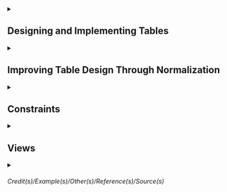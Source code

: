 
<details><summary>

## Designing and Implementing Tables</summary>

Schema is similar a namespace. `dbo` is the default schema. If the schema it's not especified, the `dbo` will be the schema.  

Table requires a name. There is no table without column. Column requires names and data types. There are constraints.  
- Primary Key - Used to define the primary key which must be unique over all the rows the table will hold.  
- Nullability - The nullability constraint indicates whether it is acceptable for a column to ever have null value for some row. Since there are at least four names required, let's see what SQL Server names can be.  


Names in Sql Server should follow 4 rules for regular identifiers  
- Must begin with a *Letter*, *Underscore (_)*, *At sign (@) has special meaning* or *Number sign (#) has special meaning*.  
- After the first letter, it could contain *Letter*, *Decimal numbers* or *@,$,# or _*.   
- Regular identifiers must not be a T-SQL reserved word.  
- May not contain embedded spaces or special characters.  

Exception rules  
- Rule breakers enclosed in brackets *[]*.  
- An identifier cannot be longer than 128 characters.  


<details><summary> 

### Data Types
</summary>

### Textual Data  

|Type|Length|Data|Uses|  
|-|-|-|-|  
|char(n)|n = 1...8000 - Fixed Length|Non-unicode|This data type always takes n bytes per row. Use it if most of your columns will have the same or mostly the same length or if the length is less than 3. Doing so will ensure less wasted space when compared to the next type.|  
|varchar(n)|n = 1...8000 - Variable Length varchar(max)|Non-Unicode|This is an efficient data type for highly variable data only using the actual data length per row. Names and addresses usually fall into this category. varchar(max) can hold up to 2 GB per column. However, this data type can use more disk space leading to extra I/O. Use it sparingly|  
|nchar(n)| n = 1...4000 - Fixed Length| Unicode|The storage size used is two times n bytes. Use for uniform length or short length character data that requires Unicode. Most systems that store text in multiple languages need Unicode for example.|  
|nvarchar(n)| n = 1...4000 - Variable Length| Unicode|Use it as you would varchar(n) but for circumstances that require Unicode. Nvarchar(max) is similar to varchar(max) and can hold up to 1 GB of characters, since with Unicode data, 2 bytes are used for each character.|  
|text| | | |
|ntext| | | |

### Integer Data

|Type|Length|Usage|
|-|-|-|
|tinyint|0 to 255 1byte| They are handy when you know you have a small set of integer values to store.|
|smallint|-2^15 to 2^15 - 1 2bytes|A value of about -32k to +32k|
|int| -2^31 to 2^31 - 1 4bytes|A value of approximately plus or minus 2.1billion in English System.|
|bigint| -2^63 to 2^63 -1 8bytes|A value approximately of 9.2 sextillion in the English system.|


### Decimal Data

|Type|Length|Comment|
|-|-|-|
|decimal[(p,s)] and numeric[(p,s)]| -10^38 + 1 to 10^38 -1 5 to 17bytes| p = precision is the total number of digits that will be stored ignoring the decimal point s = scale is the number of digits that will be stored to the right of the decimal point. They are optional. The default is p = 18 and s = 0. Decimal and Numeric are synonyms|
|money| 4 decimal places -922337203685477,5808 to 922337203685477,5807 8bytes|SQL Server stores the numeric value only, not the currency symbol|
|smallmoney| 4 decimal places -214748,3648 to 214748,3647 4bytes|Same as money but with a precision of 10. Money types are unique to SQL Server|


### Date Data

|Type|Length|Comments|
|-|-|-|
|date|0001-01-01 to 9999-12-31 3bytes||
|time[(n)]|n = 0 to 7 5bytes|Store times of the day. n = number of fractional seconds to be stored. The default is 7, which stores times as precise as 100 nano seconds. Regardless of the fractional seconds, this type takes 5 bytes to store.|
|datetime|Jan 1, 1753 to Dec 31, 9999 8bytes|is an older data type in SQL Server with definite limits. The date part cannot hold any date before January 1, 1753, and the time part is in 1/1000 of a second, but due to rounding is not stored exactly at that precision. The system stored values are always rounded to increments of .0, .003, or .007 seconds.|
|smalldatetime|Jan 1, 1900 to Jun 6, 2079 4bytes|Does not store fractional seconds|
|datetime2(n)|0001-01-01 to 9999-12-31 6 to 8bytes|Is like the date type combined with the time type. And as with the time type, you can specify the precision of fractional seconds with a default of 7 digits or 100 nanoseconds. And depending on the precision, 6, 7, or 8 bytes are required to store this type.|
|datetimeoffset(n)|0001-01-01 to 9999-12-31 10bytes|Combines datetime2 with a time zone. The ranges of dates and times are the same as for the datetime2 type, and this type always takes 10 bytes to store.|



### Binary strings Types
- binary  
- varbinary  
- image  

### Other data types
- cursor  
- geography (spatial type)   
- geometry (spatial type)  
- hierarchyid  
- json  
- rowversion  
- sql_variant  
- table  
- uniqueidentifier  
- xml  

</details>

### Creating Table

Script to create the database
```sql
CREATE DATABASE <Database name>
GO
```

Show the entry for BobsShoes in the system tables
```sql
SELECT * FROM sys.databases WHERE name = 'BobsShoes';
```


Another thing creating a database does is put files in the file system. The system stored procedure sp_helpfile will display them. This script below will show the filegroup. 
```sql
-- Show the layout of the files for the database
EXEC sp_helpfile;
GO
```
You can see that two files were created, one for data and one for the log. Also note the filegroup names. `PRIMARY` is the default filegroup created If you don't specify one explicitly. 
 
 
Using schemas for user tables is a good practice. Apart from the convenience of having the extra namespaces schemas provide, they're also great for managing security and granting and restricting access. 
```sql
-- Create schema for Bobs Orders
CREATE SCHEMA Orders 
    AUTHORIZATION dbo;
GO
```
 

Now you can create multiple filegroups and put multiple files in each one. The best practice is to put the data in log files on separate drives. The reason is simple. Separating them reduces contention on any one drive and spreads the load around. These commands will do that and set up separate files for data and logs. 
Note that there are actually three names at play here. The first is the name of the filegroup. The second is the logical name of the file as SQL Server refers to it. Think of it as a nickname for the file. And, lastly, the physical name of the file as it exists on the file system. Note the difference between the file types; `.mdf` is used for data files, and `.ldf` is used for log files. And if you have multiple data files, then they would take the file type `.ndf`. Keeping the names in sync is not required.  
```sql
-- Create new filegroups for data and logs

ALTER DATABASE BobsShoes
    ADD FILEGROUP BobsData;
ALTER DATABASE BobsShoes
    ADD FILE (
       NAME = BobsData,
       FILENAME = 'C:\SQLFiles\BobsShoes\BobsData.mdf'
    )
    TO FILEGROUP BobsData;
 
ALTER DATABASE BobsShoes
    ADD LOG FILE ( 
        NAME = BobsLogs,
        FILENAME = 'D:\SQLFiles\BobsShoes\BobsLog.ldf'
    );

GO 
```
Still for standard environments, keeping names in correspondence is a good practice. A filegroup can also have more than one file in it, which can also be helpful for performance tuning in some environments. As well, I could create a separate filegroup for any indexes using similar commands. 
 
 
The next thing to do is create the order tracking table itself. Putting together the needed columns with the data types we want, I can construct a CREATE TABLE statement. From the top, the `USE` command enters the context of the database we just created, BobsShoes. The `GO` command is called a batch separator. Basically commands you write are not sent to the server until a GO command is reached or the end of the input, whichever comes first. 
This begins with the command `CREATE TABLE`, followed by the new table name. Then in parenthesis the list of columns to be created is written. Most of these are the result of the data requirements and types I just reviewed, although there are a couple of new things.  
`IDENTITY`, This property means that whenever a new row is inserted into this table, a new order ID is created. SQL Server tracks the current value of an IDENTITY column in its metadata for the table, and there can be only one such column per table. The values in parentheses are the seed or start value and an increment value. In this case, the start value is set to 1 as is the increment. Because these are the defaults, I can actually leave them out. However, I believe that explicit is better than implicit, so I've included them here.   
`NOT NULL` on most of the columns and NULL on a few of them. This is actually a constraint. Columns marked as NOT NULL must always hold a value. An attempt to insert or update rows with NULL values for these columns will cause an error. And `NULL`, on the other hand, means that NULL values are okay. The delivery date is not known until delivery, so a NULL is permitted. The TotalPrice column is defined using an expression. This is called a `computed column`. Also, this column as defined here is not stored in the database. It is computed every time it is selected. You can force the expression result to be stored by adding a keyword `PERSISTED`, which I've commented out for this example. And the data type for a completed column is inferred from the expression.     
I mentioned that I wanted to use BobsData as the filegroup to hold the data for the order tracking table. Also, I've added a table option for `DATA_COMPRESSION` I recommend you compress most tables and have a good reason if you choose not to. While it does cost CPU cycles to compress and decompress the data, it saves on I/O and the CPU cycles needed to handle that extra I/O. The trade-off is almost always worth it. Here I've specified PAGE level compression. ROW level compression is also available. And note that before SQL Server 2016, data compression was only available in the enterprise edition.
```sql
USE BobsShoes;
GO

CREATE TABLE Orders.OrderTracking (
    OrderId int IDENTITY (1,1) NOT NULL,
    OrderDate datetime2(0) NOT NULL,
    RequestedDate datetime2(0) NOT NULL,
    DeliveryDate datetime2(0) NULL,
    CustName nvarchar(200) NOT NULL,
    CustAddress nvarchar(200) NOT NULL,
    ShoeStyle varchar(200) NOT NULL,
    ShoeSize varchar(10) NOT NULL,
    SKU char(8) NOT NULL,
    UnitPrice numeric(7, 2) NOT NULL,
    Quantity smallint NOT NULL,
    Discount numeric(4, 2) NOT NULL,
    IsExpedited bit NOT NULL,
    TotalPrice AS (Quantity * UnitPrice * (1.0 - Discount)), -- PERSISTED
) 
ON BobsData 
WITH (DATA_COMPRESSION = PAGE);
GO
```

First, it enters the context of the target database, BobsShoes. Then using the ALTER TABLE command, a constraint is added. PK_OrderTracking_OrderId is the name of the constraint. It is defined as a PRIMARY KEY constraint on the OrderId column. I like to use a convention for constraint names where the first two characters are the type of the constraint, so PK for PRIMARY KEY, followed by the name of the table, followed by the columns in the constraint. Note that like table names, constraint and index names must be unique in the database schema. With this constraint in place, SQL Server will stop any attempt to overwrite the OrderId column with a duplicate value. 
This also ensures that the table is a proper relation since at least one column is unique for every row in the table. **Sometimes there's a little confusion around key constraints and indexes**. A key constraint is implemented by SQL Server by creating a matching or backing index. This makes checking the constraint efficient. Also, I could've put an ordinary index on the same column in this table, but it would not have been a constraint. **Constraints and indexes are not the same thing**, but they can support each other. A backing index is always built to support a key constraint. There are more options that can be specified for columns than I've shown here. Some I'll cover later in the modules on normalization and constraints. One, I think worth covering at this point, is collation. Let's look at that.
```sql
USE BobsShoes;
GO

ALTER TABLE Orders.OrderTracking 
ADD CONSTRAINT PK_OrderTracking_OrderId
    PRIMARY KEY (OrderId)
        ON [BobsData];
GO
```

`Collations` Specifies the bit patterns that represent each character in the data set. Collations also determine the rules that sort and compare data. You can specify collations at the instance, database, column, and expression level. SQL Server stores character data as either Unicode or non-Unicode. These map to the data types nchar and varchar and char/varchar respectively. If not specified at the column level, it uses the database collation. If not specified at the database level, it is inherited from the instance, and the instance collation is defined during setup. You can also specify collation on an expression, for example, when doing a comparison. Collations provide sorting rules, case sensitivity, and accent sensitivity properties. For non-Unicode types like char and varchar, collation also dictates the code page to be used and the set of characters available. Now let's go back to Data Studio and explore the collations in the BobsShoes database.

```sql
-- Show the collation configured on the instance
SELECT SERVERPROPERTY('collation') AS DefaultInstanceCollationName;

--SQL_Latin1_General_CP1_CI_AS -> CI_AS = Case Insensitive and Ascent Sensitive

-- Show the collation configured on the database
SELECT DATABASEPROPERTYEX(DB_NAME(), 'collation') AS DatabaseCollationName;

-- Show the collation for all the columns in the OrderTracking table
SELECT name AS ColumnName, collation_name AS ColumnCollation
    FROM sys.columns 
    WHERE object_id = OBJECT_ID(N'Orders.OrderTracking'); 

-- Show the description for the collation
SELECT name, description 
    FROM sys.fn_helpcollations()
    WHERE name = N'SQL_Latin1_General_CP1_CI_AS'; 

-- Show SQL collations not containing 'LATIN'
SELECT name, description 
    FROM sys.fn_helpcollations()
    WHERE name LIKE N'SQL_%' AND name not like N'SQL_Latin%';     

-- Change the customer column to a Scandinavian collation.
ALTER TABLE Orders.OrderTracking
    ALTER COLUMN CustName nvarchar(200) 
        COLLATE  SQL_Scandinavian_CP850_CI_AS 
        NOT NULL;
```

</details>

<details><summary>

## Improving Table Design Through Normalization  
</summary>

##### Normalization is the process of organizing a database to reduce redundancy and improve data integrity.   
https://database.guide/what-is-normalization/  

##### Objetives  for Data Normalization  
- Eliminate Anomalies.  
- Reduce the need for restructuring tables as new requirements or data are added.  
- Make the relational model provide more information to users.  
- Make the tables in the database less sensitive to statistics from queries, especially when those statistics are liable to change.   


##### 1NF  
Has 3 simple rules.  
- There must be only one value per table cell where is the intersection of a row and a column. 
- There must be one table per set of related data.  
- Each row must be unique. Usually attained by introducing a primary key, which enforces uniqueness. A primary key must be unique and not null.    

An `IDENTITY` column is guaranteed to be unique for the table, which will help satisfy rule three. To fully satisfy rule three, tables have a PRIMARY KEY defined.
A `PRIMARY KEY` is a type of constraint and simply means no duplicates. A PRIMARY KEY is a constraint. In general, `constraints` are used by SQL Server to preserve data and referential integrity by prohibiting operations that will violate the constraints.  
The indexes created for PRIMARY KEY constraints are sometimes called backing indexes. They are not strictly required for rule three, but make it faster for SQL Server to check for duplicates since the alternative would be to read the entire table every time you had to insert a new row just to be sure there are no duplicates.
The `clustered` property, says that the table data is ordered by the clustering key. Since table data can only be ordered one way, there can only be one clustered index. There is another type of index called `nonclustered` that does not impose any order to the table data.

##### 2NF   
Builds upon the first.  
- The database must be in first normal form or 1NF
- The second rule states that only single column primary keys are allowed. Well, actually the requirement is stated like this, no non-key attributes should be dependent on any proper subset of the key. Although it's possible to satisfy this rule with a composite key, if there are no composite keys, then the only proper subset is the empty set. That implies a single column primary key, which is the standard approach to this problem. And this will mean a change to the Stock table we just built since its composite key is comprised of two columns, the SKU and the Size. But if I change that, I will also have to change the OrderItems table, which refers to the Stock table by those same two column. Let's see that in the next demo.

##### 3NF  
- The database must be in second normal form or 2NF. The second rule states that column values should only depend upon the key. This also implies that for any table in 3NF, an update to one column should not cause an update to another column unless that other column is a key. A memorable way to describe 3NF is captured in this quote from Bill Kent, who wrote a guide to normal forms back in 1983. He said, "Every non-key must provide a fact about the key, the whole key, and nothing but the key. " Any column in the table that is not part of the table key is a non-key. These are usually called attributes in relational language. So there should be no column that is not dependent on the key.

##### Other Normal Forms  
BCNF - Boyce Codd normal form (3.5)  
4NF  
5NF  
6NF  

</details>


<details><summary>

## Constraints
</summary>

Ensuring Data Integrity with Constraints


Using `NULL` and `DEFAULT` Constraints
Part of E. F. Codd's original work on relational databases included a special marker for the absence of a value. We call that marker `null`. A value may be absent because it is unavailable or because it is inapplicable. ***Tony Hoare's billion-dollar mistake***
A `DEFAULT` constraint is used to provide a default value for a column. The default value will be added to all new records if no other value is specified. This can help when a column has a NOT NULL constraint. If a DEFAULT constraint is also specified, and if you don't know the value of that column when a new row is inserted, the default will be used instead. Defaults can be constants like strings or numbers and can also be function calls, which can be quite useful.   

Demo 1 - NULL and DEFAULT Constraints
It begins with the ALTER TABLE command and specifies the table to be changed. Then there is an ADD CONSTRAINT subcommand. This command takes an optional constraint name. I highly recommend that you give proper names to all your constraints, including default constraints. If you don't, SQL Server will assign one with a random number on the end. I name them similar to the way I name key constraints. Start with DF, then add the table and column name and a brief hint as to what the default will be, a call to the Getdate function in this case. 
```sql
-- Add default constraint for the OrderDate

ALTER TABLE Orders.Orders
    ADD CONSTRAINT DF_Orders_OrderDate_Getdate 
        DEFAULT GETDATE() FOR OrderDate;
```
The next section indicates what the type of the constraint is, hence the word DEFAULT. That is followed by the default value, a call to the GETDATE function in this case. Finally, we identify the call in the constraint will be applied to. That's what `FOR OrderDate` means. In fact, you cannot alter a constraint. You have to drop it and recreated it, like this.
And that is the rule for all constraints, not just default constraints.
```sql
 -- Alter a default constraint, this instruction won't work

 ALTER TABLE Orders.Orders
    ALTER CONSTRAINT DF_Orders_OrderDate_Getdate 
        DEFAULT GETDATE()+1 FOR OrderDate;

-- Alter a default constraint, the right way

ALTER TABLE Orders.Orders
    DROP CONSTRAINT DF_Orders_OrderDate_Getdate;

 ALTER TABLE Orders.Orders
    ADD CONSTRAINT DF_Orders_OrderDate_Getdate_Plus_1
        DEFAULT GETDATE()+1 FOR OrderDate;
```

Implementing the PRIMARY KEY Constraint
SQL Server implements the PRIMARY KEY constraint with a backing index. And therein lie a few choices. The first choice is an important one. Since the primary key is backed by an index, what kind of index should that be? There are two choices--`clustered` and `nonclustered`.
Clustered indexes sort and store data rows in the table based on their key values. These are the columns included in the index definition. These keys are stored in a special structure called a B-tree that enables SQL Server to find the row or rows associated with the key values quickly and efficiently. There can be only one clustered index per table, however, because the data rows themselves can be stored in only one order. 
If a table has no clustered index, it is called a heap. Data rows are stored wherever they fit in no particular order. This is why we say that a table is either a clustered index or a heap. It has to be one or the other. Now if your primary key is an identity column on a clustered index, like I've been using for Bob's Shoes order system, this means that new rows, which get new ever-increasing identity values, will always be inserted at the end of the data and that the data is always in order of the ID. Since SQL Server maintains a clustered index in sorted order, it means less I/O when inserting new rows and when reading the table in the order of the identity column. On the other hand, if your application mainly reads from a table in a different order other than that of the identity column, this can mean more jumping around the disk to get the rows you want. For example, if you're producing a report of customers, chances are you want to keep that report in the order of the customers' names, not their IDs. So before you just take the default and use a clustered index for your primary key, take a look at the alternative.

Using Index Types and the UNIQUE Constraint
Nonclustered indexes have a structure separate from the data rows. A nonclustered index contains the nonclustered index key values, and each key value entry has a pointer to the data row that contains the key-value. That data row may be part of a clustered index or a heap. Like clustered indexes, the nonclustered index structure is stored as a B-tree for efficient retrieval. Nonclustered indexes do not affect data rows when changes happen to the index. Only the index structure is affected, and usually that is a small fraction of the size of the data rows. And nonclustered indexes might also include some of the data columns. This option can reduce I/O for columns that are frequently accessed using the nonclustered index. 

A `UNIQUE` constraint makes sure that there are no duplicate values of a column or columns independently of the primary key. One difference with primary keys is that the UNIQUE constraints allow for the value null. However, since this constraint enforces uniqueness, there can be only one null value per index column. UNIQUE constraints are ideal for business keys in tables where the primary key is a surrogate key such as an integer column with the IDENTITY property. A UNIQUE constraint can also be referenced by a foreign key. And like primary keys, UNIQUE constraints are backed by an index. That means you need to decide if that should be a clustered or nonclustered index.


Mixing up the PRIMARY and UNIQUE constraints with the two index types, clustered and nonclustered. It has just two columns, an ID and the salutation itself. Here I've modified the definition we had by adding a UNIQUE constraint. Notice that it looks like a PRIMARY KEY constraint. And you should give it a name. I'm using the prefix UQ here to identify my constraint as a UNIQUE constraint, then the keyword UNIQUE followed by the type of index. If the type of index is not specified, a UNIQUE constraint defaults to a nonclustered index and a primary key to a clustered index unless there is already a clustered index, in which case a primary key will be backed by a nonclustered index.
You may be worried about putting a UNIQUE constraint on the IDENTITY column since UNIQUE constraints allow nulls. However, this also has the NOT NULL constraint so that property is still enforced. Also, SQL Server will never generate a null for a new identity value. In the Customers table definition that follows, a FOREIGN KEY reference does not care whether the reference is the PRIMARY KEY or UNIQUE constraint. Either will do. 

```sql
-- "Normal" primary key and unique constraints

CREATE TABLE Orders.Salutations (
    SalutationID int IDENTITY(1,1) NOT NULL                             
        CONSTRAINT PK_Salutations_SalutationID  -- Defaults to system-generated name
            PRIMARY KEY CLUSTERED,             
    Salutation varchar(5) NOT NULL
        CONSTRAINT UQ_Salutations_Salutation    -- Defaults to system-generated name
            UNIQUE NONCLUSTERED                 
);

-- Switching the index types

DROP TABLE IF EXISTS Orders.Salutations;
CREATE TABLE Orders.Salutations (
    SalutationID int IDENTITY(1,1) NOT NULL
        CONSTRAINT UQ_Salutations_SalutationID 
            UNIQUE CLUSTERED,
    Salutation varchar(5) NOT NULL
        CONSTRAINT PK_Salutations_Salutation 
            PRIMARY KEY NONCLUSTERED
);
```

Added a unique index on that (StockSKU and StockSize) as a new table constraint. It must be done this way since two columns are involved.  
This is an example of a index (UQ_Stock_StockSku_StockSize) not being the primay key in fact, but is still a index though. And the primary key is a surrogate column (StockId)
```sql
CREATE TABLE Orders.Stock (
    StockID int IDENTITY(1,1) NOT NULL -- Surrogate column
        CONSTRAINT PK_Stock_StockID PRIMARY KEY CLUSTERED, 
    StockSKU char(8) NOT NULL,
    StockSize varchar(10) NOT NULL,
    StockName varchar(100) NOT NULL,
    StockPrice numeric(7, 2) NOT NULL, 
        CONSTRAINT UQ_Stock_StockSKU_StockSize 
            UNIQUE NONCLUSTERED (StockSKU, StockSize) -- Business Key    
);

```



More About Foreign Key Constraints
A foreign key works by building and enforcing a link between two tables. This link controls the data that can be stored in the foreign key table. The link is controlled by referencing a primary or unique key in a base table from a referencing table with the same columns as the key in the base table. The OrderItems table references the Orders table by including the OrderId, and the OrderItems table refers to the Stock table by another foreign key.  
Foreign key definitions on those columns enforce the links. Foreign keys help preserve referential integrity. For example, in the OrderItems table, I cannot add a new row referencing a nonexistent OrderId. Also, I cannot delete or update the key in the base table since it is bound by the FOREIGN KEY constraint, but this can be a problem in some situations. For example, suppose Bob's Shoes stopped carrying brown sandals in size 17. No problem, you say. Just delete that row from the Stock table. Well, suppose there is an existing order for just that shoe in just that size. There are a few options. Issue an error message and stop the deletion leaving an order for a discontinued product, delete the OrderItems that match that Stock item, or perhaps replace the FOREIGN KEY reference in the OrderItems table with a null. The rules for handling this situation and others like it are known as cascading referential integrity. 
```sql
CREATE TABLE Orders.Orders (  
    OrderID int IDENTITY(1,1) NOT NULL
        CONSTRAINT PK_Orders_OrderID PRIMARY KEY,
    OrderDate date NOT NULL,
    OrderRequestedDate date NOT NULL,
    OrderDeliveryDate datetime2(0) NULL,
    CustID int NOT NULL
        CONSTRAINT FK_Orders_CustID_Customers_CustID 
            FOREIGN KEY REFERENCES Orders.Customers (CustID),
    OrderIsExpedited bit NOT NULL
 );

CREATE TABLE Orders.OrderItems (
    OrderItemID int IDENTITY(1,1) NOT NULL
        CONSTRAINT PK_OrderItems_OrderItemID PRIMARY KEY,
    OrderID int NOT NULL
        CONSTRAINT FK_OrderItems_OrderID_Orders_OrderID
            FOREIGN KEY REFERENCES Orders.Orders (OrderID),
    StockID int NOT NULL
        CONSTRAINT FK_OrderItems_StockID_Stock_StockID
            FOREIGN KEY REFERENCES Orders.Stock (StockID),
    Quantity smallint NOT NULL,
    Discount numeric(4, 2) NOT NULL
);

```

Options of FOREIGN KEY Constraints when deleting the foreign key
- Cascade Option - Means to update any referencing tables with the changes made to the referenced table.   
- NO ACTION - Means do not allow the delete or update, which means throw an error and leave things as they are. This is the default setting.   
- SET NULL - Means set the foreign key values to null if the corresponding row in the base table is updated or deleted. For this constraint to execute, the foreign key columns must be nullable.  
- SET DEFAULT as the name implies sets the foreign key values to their default values when the corresponding row of the base table is updated or deleted. If no default is defined and the column is nullable, the value is set to null. One difference between primary keys and foreign keys is that with foreign keys, the backing index is not automatically created. However, creating such an index is recommended in many situations.

Introducing CHECK Constraints
A CHECK constraint is a way of declaring limits and validations on data inserted to or updated in a table. Since the CHECK constraint is part of the table definition, it is automatically performed by SQL Server.  Can be defined at the column and table levels. And you can have as many as you need or want. Internally all CHECK constraints are table constraints, but SQL Server accepts simplified syntax when CHECK constraints are defined at the column level. The basic parts of a CHECK constraint are its name and the condition to be checked. The condition must evaluate to a Boolean expression, true or false. The expression can be any valid T-SQL expression including comparisons, membership tests using IN, function calls, and anything else you can dream up as long as it evaluates to true or false. One type of expression not supported by SQL Server or by the majority of commercial databases is a query, that is, your check condition cannot contain a SELECT statement even though that is included in the ANSI SQL standard. However, you could call a function that does contain a SELECT statement.  

Using CHECK Constraints   
Starting with the Salutations table. A salutation is useless if it is blank. So I've got a CHECK constraint to prevent that. Note the name used.
```sql
DROP TABLE IF EXISTS Orders.Salutations;
CREATE TABLE Orders.Salutations (
    SalutationID int IDENTITY(1,1) NOT NULL                             -- PRIMARY KEY -- system-generated name
        CONSTRAINT PK_Salutations_SalutationID PRIMARY KEY CLUSTERED,
    Salutation varchar(5) NOT NULL                                      -- UNIQUE -- system-generated name
        CONSTRAINT UQ_Salutations_Salutation UNIQUE NONCLUSTERED
        CONSTRAINT CK_Salutations_Salutation_must_not_be_empty CHECK (Salutation <> '')
)
```
The error message of this check will include the name of the constraint being violated.

Example of the use of scalar function used on the check.  
```sql

-- Create a user function to check dates
GO
CREATE OR ALTER FUNCTION Orders.CheckDates 
    (@OrderDate date, @RequestedDate date)
    RETURNS BIT
    AS BEGIN
        RETURN (IIF(@RequestedDate > @OrderDate, 1, 0))
    END
GO

-- Define a table constraint to use the function
DROP TABLE IF EXISTS Orders.Orders;
CREATE TABLE Orders.Orders (  
    OrderID int IDENTITY(1,1) NOT NULL
        CONSTRAINT PK_Orders_OrderID PRIMARY KEY,
    OrderDate date NOT NULL,
    OrderRequestedDate date NOT NULL,
    OrderDeliveryDate datetime2(0) NULL,
    CustID int NOT NULL
        CONSTRAINT FK_Orders_CustID_Customers_CustID 
            FOREIGN KEY REFERENCES Orders.Customers (CustID),
    OrderIsExpedited bit NOT NULL,
    CONSTRAINT CK_Orders_RequestedDate_must_follow_OrderDate
        CHECK (1 = Orders.CheckDates(OrderDate, OrderRequestedDate))
 );
```

If you use a function in a CHECK constraint, and you later change the function so that it returns different results, SQL Server will not automatically reject the constraint. You need to do that manually. There's an ALTER TABLE command for that that tells SQL Server to explicitly CHECK a constraint.
```sql
 -- Validate the table against the check constraint
 ALTER TABLE Orders.Orders 
    WITH CHECK CHECK CONSTRAINT 
        CK_Orders_RequestedDate_must_follow_OrderDate;
```
If that helper function changes, you'll need to find all the places it is referenced to recheck the constraints and verify that the change to the function does not break anything.



Options for Defining CHECK Constraints
You can add constraints when you create a table. They can be specified at either the column level or the table level. Remember to use a table constraint if two or more columns are involved. You can have multiple constraints per column or table in either location. The only exceptions are `FOREIGN KEY` constraints, which ***cannot be used with temporary tables or table variables***. You can add new constraints at any time using the ALTER TABLE ADD CONSTRAINT command. Both column and table constraints can be added this way.  
By default, SQL Server will check the table against the newly added constraint. The optional parameter `with no check` will add the constraint without checking the table. The default is to check that there are no constraint violations and issue an error message if any are found. If you no longer need a constraint, you can remove it using the `ALTER TABLE DROP CONSTRAINT` command. You also need this to change a constraint since there is no ALTER CONSTRAINT command. Changing constraints always means dropping and re-creating them. By the way, if you drop a key constraint backed by a clustered index, the table becomes a heap. If you need to temporarily disable a constraint, use the `ALTER TABLE NOCHECK CONSTRAINT`. You might do this, for example, when bulk inserting data known to be good, and the constraint slows down the INSERT operation enough to be a problem. Note that you can only disable FOREIGN KEY and CHECK constraints, not other constraint types. You can re-enable or disable a constraint with the ALTER TABLE CHECK CONSTRAINT command. If you want to also reject the constraint, add the WITH CHECK option to the command. For example, you might use `WITH CHECK` after modifying a function used in a check constraint or to verify FOREIGN KEY constraints. The ALTER commands all need a constraint name, but you can also use the keyword ALL to perform the action to all constraints at once.

</details>

<details><summary>

## Views
</summary>

Three types of views basic, partition, and indexed.  
A developer can write, test, and optimize a query for general use. That query can then be encapsulated in a view, which can be used instead of the bare query.
`David Parnas` came up with the idea of `information hiding` back in 1972. Then it was in the context of object oriented program design. The principle is that `of segregating the design decisions that may change or are likely to change`. 
It applies here since the tables underlying a view may change their schema or column names, but an application program, which may be just another piece of T-SQL code, can use the view as an interface to the base tables. Let's hide the base tables in this view. To do that, I'll simply alias the columns from the original tables. This ALTER statement does that. Now when I select from the view, the schemas of the base tables are hidden. I've achieved the desired segregation that information hiding offers.

```sql
-- alter the view to add column aliases
CREATE OR ALTER VIEW Orders.CustomerList 
AS
  SELECT 
    cust.CustName             AS Name, 
    sal.Salutation            AS Salutation,
    cust.CustStreet           AS Street, 
    city.CityStateCity        AS City, 
    city.CityStateProv        AS StateProv,
    city.CityStatePostalCode  AS PostalCode,
    city.CityStateCountry     AS Country
  FROM orders.Customers cust
    INNER JOIN Orders.CityState city
      ON cust.CityStateID = city.CityStateID
    INNER JOIN Orders.Salutations sal
      ON cust.SalutationID = sal.SalutationID;
GO

SELECT 
  cl.Salutation,
  cl.Name,
  cl.Street,
  cl.City,
  cl.StateProv,
  cl.PostalCode,
  cl.Country

FROM Orders.CustomerList cl;
```

Using WITH SCHEMABINDING
There's a problem with the view I just defined. It's not obvious at first, so let me show you. Here I have a script to illustrate the problem. First, I create a test table with just two columns, an integer and a float. I populate that table with some sample values. Next, I create a view on that test table. I can easily query the view and get the table contents. Now I'll drop the table. SQL Server does not complain. But what if I query the view again? Boom! It throws an exception unsurprising. But that's a problem. Any application program including other T-SQL code will now break if it tries to query the view. How about something more subtle? I'll redefine the table but with a twist. I've switched the meaning and datatypes of the two columns. The view seems to work again, but does it work as expected? It does not. The first column was supposed to be an integer, and the second a float, not the other way around. Again, application code using this view will break. What can I do? Well, let's go back to the top of this script. This time I'll add an option to the view, WITH SCHEMABINDING. 

When you use the option WITH SCHEMABINDING in a view, three rules apply.
- First, the tables the view references cannot be changed without modifying or dropping the view first. The tables can neither be altered nor dropped. This protects application code against such attempts.
- Second, any SELECT statement in the view must use two-part names, that is, the schema name plus the object name, for any tables' functions and other views referenced. And this rule also implies the third rule,
- Third, all referenced objects must be in the same database. In other words, three- or four-part names are not permitted. As a general rule, use WITH SCHEMABINDING whenever you can.
  
```sql
-- Example of a view using SCHEMABINDING  
-- Create test table
DROP TABLE IF EXISTS foo;
CREATE TABLE foo (a int, b float);
INSERT INTO FOO (a, b) VALUES (42, 3.14159);
GO

-- Create a view on the test table
CREATE OR ALTER VIEW bar
WITH SCHEMABINDING
AS
    SELECT 
        a AS an_integer, 
        b as a_float 
    FROM dbo.foo;
GO

```

Like tables, views can be updated, subject to certain restrictions. That means that you can insert, delete, and update rows in A table through view. but in order for this to work, SQL Server has to know what table to update.
Restriction. 
- Any modifications, including UPDATE, INSERT, and DELETE statements, must reference columns from only one base table. That means that if your view joins two or more tables, you can update only one of those tables through the view.
- The second restriction is that the columns being modified must directly reference the data in the base table so the columns cannot be derived, which excludes aggregate functions like sum or average, computed columns and columns from set operators like union and intercept.
-  The third rule says that the columns being modified must not be affected by GROUP BY, HAVING, DISTINCT, PIVOT, or UNPIVOT clauses. This rule and the previous one are consequences of the first rule. Also, your view cannot use TOP or an OFFSET clause together with the WITH CHECK OPTION clause. It forces all data modification statements executed against the view to follow the conditions in the SELECT statement by making sure that the data remains visible through the view after the modification is committed.

```sql
CREATE OR ALTER VIEW Orders.CustomerList 
WITH SCHEMABINDING
AS
  SELECT 
    cust.CustName             AS Name, 
    sal.Salutation            AS Salutation,
    cust.CustStreet           AS Street, 
    city.CityStateCity        AS City, 
    city.CityStateProv        AS StateProv,
    city.CityStatePostalCode  AS PostalCode,
    city.CityStateCountry     AS Country
  FROM orders.Customers cust
    INNER JOIN Orders.CityState city
      ON cust.CityStateID = city.CityStateID
    INNER JOIN Orders.Salutations sal
      ON cust.SalutationID = sal.SalutationID;
GO

UPDATE Orders.CustomerList
SET name = 'Trillian Dent', Salutation = 'Mrs.'
WHERE name = 'Trillian Astra';
GO
```

#### Indexed Views

Putting one or more indexes on a view can speed up your queries.
Most of the requirements stem from the fact that a view must be deterministic.
An indexed view is a persisted object stored in the database in the same way that table indexes are stored.
Another word sometimes used is materialized. That means that the index is written to disk. So, while the underlying view is still a virtual table, any index on it is no longer virtual. It is stored in physical form just like an ordinary table index.
Now the query optimizer may use indexed views to speed up the query execution. The view does not have to be referenced in the query for the optimizer to consider it for substitution, and that last part is worth repeating. The view does not have to be referenced in the query for the optimizer to consider that view for a substitution. You can get performance gains from an indexed view without even referencing it or using it by name on purpose. SQL Server knows that it is there and will use it if it thinks it will speed things up. clustered indexes define the order in which database pages are stored so that the table becomes a clustered index as opposed to a heap. Non-clustered indexes are separate objects that point to table pages whether the table is a clustered index or a heap. Indexed views are only slightly different in that they are never stored as heaps. That means there must always be a clustered index on a view, and that's a great segue into the general requirements.

Requirements for Indexed Views
The first requirement for an indexed view is that the first index must be a unique clustered index. After the unique clustered index has been created, you can create one or more non-clustered indexes. Creating a unique clustered index on a view improves query performance because the view is stored in the database in the same way a table with a clustered index is stored.
Indexed views require that certain SET options be in effect at creation time. 
The view upon which you want to create an index must be deterministic.
Any view that you create an index on must have been created using the WITH SCHEMABINDING option. Also, any functions referenced by the view must have, likewise, been created using this option.

There is a list of T-SQL elements that may not be used in the SELECT statement in the view definition upon which you wish to place an index. The list is long, and these are the important ones. 

And note that if a view contains a GROUP BY clause, the key of the unique clustered index can reference only the columns specified in that clause. To make sure that indexed views can be maintained correctly and return consistent results, they require fixed values for several SET options. This is another way of saying that the view must be deterministic. 
And this table shows those options. There are seven SET options with the required settings given in the second column labeled Required. Note that the required values are the same as the Server Default settings. However, you cannot generally count on the defaults being in effect. The rule, Explicit is better than implicit, applies here. And note that the defaults for OLEDB/ODBC and DB-library are different from the requirements and the server defaults. Also, if you set ANSI warnings to ON, that action implicitly sets ARITHABORT on as well. When you set them to OFF, an arithmetic overflow or divide by 0 does not cause an error, and null is returned instead. 
|SET option|Required|Server Default|OLEDB/ODBC Default|DB-library Default|
|-|-|-|-|-|
|ANSI_NULLS|ON|ON|ON|OFF|
|ANSI_PADDING|ON|ON|ON|OFF|
|ANSI_WARNINGS*|ON|ON|ON|OFF|
|ARITHABORT|ON|ON|OFF|OFF|
|CONCAT_NULL_YIELDS_NULL|ON|ON|ON|OFF|
|NUMERIC_ROUNDABORT|OFF|OFF|OFF|OFF|
|QUOTED_IDENTIFIER|ON|ON|ON|OFF|

The definition of an indexed view must be `deterministic`. That means that all expressions, including those in the WHERE and GROUP BY clauses and the ON clauses of joins must always return the same result when evaluated with the same argument values. An example of a deterministic function is DATEADD since it always returns the same result with the same inputs.
One of the properties of every column is the `IsDeterministic` property. You can query this with the `COLUMNPROPERTY` function. Now floating-point data is a special problem since the exact result of an expression with floating-point numbers may depend on the processor or microcode versions in use. Such expressions cannot be in the key columns of an indexed view. Deterministic expressions that do not contain float expressions are called precise, and that is what you need for key columns and for WHERE, GROUP BY, and the ON clauses of indexed views. The COLUMNPROPERTY function will also show you if a computed column is precise. 

Determining Determinism
Here I have a script that tries to create an indexed view where at least one column is not deterministic and precise. First, I drop any existing view of the same name. Then I create the view WITH SCHEMABINDING as required. The view has two computed columns. The first is just A concatenation of an OrderId and an OrderItemId. But the second uses a floating-point number in its computation.
```sql
USE BobsShoes;
GO

DROP VIEW IF EXISTS foo;
GO

-- Create a test view using computed columns
CREATE VIEW foo
WITH SCHEMABINDING
AS
SELECT 
    CONCAT(oi.OrderID, oi.OrderItemID) AS One, 
    oi.Discount * cast(.90 as [float]) AS Two
FROM Orders.OrderItems oi;
GO
```
 Now having created this view, I can query the COLUMNPROPERTIES. Note that the first column, the concatenation of Order and ItemIds, is both deterministic and precise. But the second column, while deterministic, is not precise since it involves a floating-point number. Now let me try to create an index on this view. It fails. Note the error message. Column 2 is the problem.
```sql
-- Query to show if columns are deterministic and precise
SELECT 
    COLUMNPROPERTY(OBJECT_ID(N'foo'), 'One', 'IsDeterministic') AS OneIsDeterministic,
    COLUMNPROPERTY(OBJECT_ID(N'foo'), 'One', 'IsPrecise') AS OneIsPrecise,
    COLUMNPROPERTY(OBJECT_ID(N'foo'), 'Two', 'IsDeterministic') AS TwoIsDeterministic,
    COLUMNPROPERTY(OBJECT_ID(N'foo'), 'Two', 'IsPrecise') AS TwoIsPrecise;

-- Try to index the view
DROP INDEX IF EXISTS ix_foo ON foo;
CREATE UNIQUE CLUSTERED INDEX ix_foo ON foo(One, Two);

DROP VIEW IF EXISTS foo;
```

YMIVR - Yet More Indexed View Requirements
There are a number of other requirements placed on indexed views, so many that it would be a little tedious to go over each one, but let me highlight a few of the forbidden T-SQL elements: COUNT, ROWSETs, OUTER JOINS, derived tables, self-joins, sub-queries, DISTINCT, TOP, ORDER BY, UNION, EXCEPT, INTERSECT, MIN, MAX, PIVOT, UNPIVOT, and many more. See the official documentation for full details. At the time of writing, this bit.ly link opened up the page. Or you can simply search for Create Indexed Views in SQL Server. One other problem area concerns date literals. Look at the expression at the top. What is that date? Well, it depends on the locale setting. Some locales read this as the 12th of January, and others as the 1st of December. The ISO format, however, is always read as year, month, day, so January 12, 2020, in this example. It is deterministic. If you use date literals in your indexed views, the recommendation is to explicitly convert them to the type you want. The CAST and CONVERT functions have format styles that are deterministic. Use those. 

Demo 2 - Indexing the Customer List View
To create any index on a view, there must be a unique clustered index. Customer names are not unique, even if you include all the other attributes in the view. But the CustomerID is unique, since that is generated by SQL Server. 
```sql
USE BobsShoes;
GO 

-- Customer List view
CREATE OR ALTER VIEW Orders.CustomerList 
WITH SCHEMABINDING
AS
  SELECT
    cust.CustID               AS CustomerID,
    cust.CustName             AS Name, 
    sal.Salutation            AS Salutation,
    cust.CustStreet           AS Street, 
    city.CityStateCity        AS City, 
    city.CityStateProv        AS StateProv,
    city.CityStatePostalCode  AS PostalCode,
    city.CityStateCountry     AS Country
  FROM orders.Customers cust
    INNER JOIN Orders.CityState city
      ON cust.CityStateID = city.CityStateID
    INNER JOIN Orders.Salutations sal
      ON cust.SalutationID = sal.SalutationID;
GO
```
Now that I have a new view, I'll put the first index on it. Here I will create the unique clustered index. 
```sql
-- Create a Unique, clustered index on the view
DROP INDEX IF EXISTS UQ_CustomerList_CustomerID ON Orders.CustomerList;
CREATE UNIQUE CLUSTERED INDEX UQ_CustomerList_CustomerID
    ON Orders.CustomerList(CustomerID);
GO
```

I can select from the view as before, and now SQL Server has the option of using the new index in its execution plans. I'm working with a very small data set, however, so the new index may not be chosen. Notice the one option I've commented out, EXPAND VIEWS. This tells SQL Server to ignore any index on the view and expand the view into queries on the underlying tables. If I uncomment this line and run the query, the execution plan shows this in action. All the tables referenced in the view are queried directly. In other words, the view was expanded as the name of the option implies.
```sql
-- Query the view
SELECT CustomerID, Name, Salutation, City
    FROM Orders.CustomerList 
    WHERE CustomerID = 1
    -- OPTION (EXPAND VIEWS);
GO
```

Adding a Nonclustered Index and Views with Aggregates
Now let me also put a non-clustered index on this view, this time using the Name and PostalCode columns. There, the query works fine, and here I can also use the option EXPAND VIEWS if I want to.
```sql
-- Create a non clustered index on the view
DROP INDEX IF EXISTS IX_CustomerList_Name_PostalCode ON Orders.CustomerList;
CREATE NONCLUSTERED INDEX IX_CustomerList_Name_PostalCode  
    ON Orders.CustomerList(Name, PostalCode);
GO

-- Query the view
SELECT Name, PostalCode
    FROM Orders.CustomerList
    -- OPTION (EXPAND VIEWS);
GO
```

Here's another view, the OrderSummary view. 
```sql
USE BobsShoes;
GO

-- Create the View
CREATE OR ALTER View Orders.OrderSummary
WITH SCHEMABINDING 
AS 
    SELECT 
        o.OrderID,
        o.OrderDate,
        IIF(o.OrderIsExpedited = 1, 'YES', 'NO') AS Expedited, -- Comment
        -- o.OrderIsExpedited,   -- Add
        c.CustName, 
        SUM(i.Quantity) TotalQuantity
        -- ,COUNT_BIG(*) AS cb      -- Add

    FROM Orders.Orders o
    JOIN Orders.Customers c 
      ON o.CustID = c.CustID
    JOIN Orders.OrderItems i
      ON o.OrderID = i.OrderID
    GROUP BY o.OrderID, o.OrderDate, o.OrderIsExpedited, c.CustName
GO

-- Create the first index
CREATE UNIQUE CLUSTERED INDEX UQ_OrderSummary_OrderID
  ON Orders.OrderSummary (OrderID);
GO

SELECT *
FROM Orders.OrderSummary;
```
Let's index that. Oops! I got an error. It seems I need to use the COUNT_BIG function here. In fact, the full rule is that if there is a GROUP BY, there must also be a COUNT_BIG. so let's put that in. Second try. Oops! Another error. The view contains an expression on the result of an aggregate function or grouping column. In this case, the problem is the in-line IF expression on the IsExpedited column. I'll remove that. Note that since an in-line IF is syntactic sugar for a CASE expression, using CASE here would not be any better.
The index is successfully created. Since the view contains an aggregated column, the sum of the quantities, the index then persists that aggregate. For querying, this means that SQL Server no longer has to process the base tables to get those values. They are part of the view's clustered index and can give a nice performance boost. This is not without a cost however, since if Orders or OrderItems are inserted or updated or deleted, then part of the index view will also have to be updated. Like so many things in database design, it's required to weigh the cost against the benefits. For example, if you know that the view will be queried many more times than the base tables are updated, the index is probably worth it. The best approach is to get a baseline of current performance, then decide if the savings of having an index on a view is worth the cost of updating it when the base tables change.

Summary     
Since views in many respects can be thought of as virtual tables, the idea of indexing them is not unexpected. What can be unexpected, though, is the long list of requirements and restrictions placed on indexed views. When you create an indexed view, it is persisted to permanent storage just like an index on a table. This can lead to an increase in performance since SQL Server now has another option for satisfying a query. And depending on the edition of SQL Server you are running, the database engine will look at indexed views even if not specified in a query. Unlike table indexes, however, the first such index must be a unique clustered index. There is no such thing as an indexed view stored as a heap. Also, you cannot put a primary key on an indexed view. A primary key is a constraint, and that belongs on a base table. Second and subsequent indexes are non-clustered since there can be only one clustered index per object. A view that is indexed may contain certain aggregations, sum, for example. And, finally, as with all indexes, indexed views must be maintained as the base tables change. This can be costly, and that cost needs to be weighed against any perceived performance gains.

====== Organizar daqui pra baixo
#### Partitioned Views


Outlining a Partitioned View
Generally a partitioned view is defined like this. It begins like any other CREATE VIEW statement, and you SELECT the data from the first table. That is followed by a UNION ALL operator and a SELECT statement for the data from the second table. If there is a third table, there is another UNION ALL and a SELECT statement for that data. This can be continued if you have additional tables with no built-in limit to the number of member tables in the partitioned view. The requirement for UNION ALL for partitioned views and the proscription against the UNION operator for indexed views implies that partitioned views cannot be indexed. However, there are some other requirements and conditions. Let's look at those. The SELECT statements in a partitioned view should contain all columns in the underlying base tables. And columns in the same position in each SELECT list should be of the same type, not just types that can be implicitly converted, but the same actual types. Though not explicitly stated, generally you want to ensure that the columns also have the same semantic contents, such as dates, names, and quantities. At least one column in the same position across all the SELECT statements should have a CHECK constraint. That constraint has to be defined so that only one base table in the view can satisfy the constraint. That is, the member tables cannot have any overlapping intervals with respect to the constraint. This column is called the partitioning column and can have different names in each of the tables if required. In practice, though, keep column names the same across the member tables if at all possible to avoid confusion. Such column names are also called conformant. And, finally, a column can appear only once in each SELECT list.

Requirements and Restrictions
Requirements for partitioning columns.
- First, the column needs to be part of the primary key of the table. This helps SQL Server ensure that any queries against the partition view only have to scan one table in the view if the partitioning column is specified in the query. Of course, if the partitioning column is not specified in a query to the view, all tables will be involved.
- Second, the partitioning column cannot be computed or have the IDENTITY property or have a default value, nor may it be a timestamp column, also known as a row version column, the official documentation contains a full discussion with examples.
- Third, there can be only one partitioning constraint defined on this column. Otherwise, the definition is considered to be ambiguous.
- Fourth, there are no restrictions on the updateability of the partitioning column, at least not from the perspective of the partitioned view. Naturally any constraint on the column still applies to inserts and updates. The tables participating in a partitioned view are called member tables. They may be on the same instance as the partitioned view or on different instances including remote servers referenced through four-part names or open data source or open row set table names. If one or more of the tables is remote, the view is called a distributed partitioned view and has even more restrictions that you can find in the official docs. A member table can appear only one time in the set of tables combined with the UNION ALL statement. And no member table may have an index on a computed column whether persisted or not. All member tables should have similar primary keys. Practically, this means that the corresponding columns in each table should be of the same type and in the same order and that there should be the same number of columns in the primary keys of each member table. This means that the only things that can differ are the column names.
- Finally, member tables must all have the same ANSI padding settings. This controls the way the column stores values shorter than the defined size of the column and the way the column stores values that have trailing blanks in char, varchar, binary, and varbinary data. The recommendation is that this option always be set to On. Don't change it without properly understanding all the implications, not just those for partitioned views. 

```sql
USE BobsShoes;
GO

-- Drop any existing order tables and views
DROP VIEW IF EXISTS Orders.PartitionedOrders, Orders.OrderSummary, Orders.TotalOrderItems;
DROP TABLE IF EXISTS Orders.OrderItems, Orders.Orders, Orders.Orders2018;

CREATE TABLE Orders.Orders (  
    OrderID int IDENTITY(1,1) NOT NULL,                -- Was primary key
    OrderYear smallint NOT NULL                        -- New partitioning column
        CONSTRAINT CK_Orders_Current 
            CHECK (OrderYear >= 2019 AND OrderYear < 2020), -- Check constraint to create disjoint sets
    OrderDate date NOT NULL,                                
    OrderRequestedDate date NOT NULL,
    OrderDeliveryDate datetime2(0) NULL,
    CustID int NOT NULL
        CONSTRAINT FK_Orders_CustID_Customers_CustID 
            FOREIGN KEY REFERENCES Orders.Customers (CustID),
    OrderIsExpedited bit NOT NULL
        CONSTRAINT DF_Orders_OrderIsExpedited_False DEFAULT (0),
    CONSTRAINT CK_Orders_RequestedDate_GE_OrderDate
        CHECK (OrderRequestedDate >= OrderDate),
    CONSTRAINT CK_Orders_DeliveryDate_GE_OrderDate
        CHECK (OrderDeliveryDate >= OrderDate),
    CONSTRAINT PK_Orders_OrderYear_OrderID 
        PRIMARY KEY (OrderYear, OrderID)                    -- New Primary Key
);

-- Order items table
DROP TABLE IF EXISTS Orders.OrderItems
CREATE TABLE Orders.OrderItems (
    OrderItemID int IDENTITY(1,1) NOT NULL
        CONSTRAINT PK_OrderItems_OrderItemID PRIMARY KEY,
    OrderID int NOT NULL,
    OrderYear smallint NOT NULL,                        -- New column for Foreign Key
    StockID int NOT NULL
        CONSTRAINT FK_OrderItems_StockID_Stock_StockID
            FOREIGN KEY REFERENCES Orders.Stock (StockID),
    Quantity smallint NOT NULL
        CONSTRAINT DF_OrderItems_Quantity_1 DEFAULT (1)
        CONSTRAINT CK_OrderItems_Quantity_GT_zero
            CHECK (Quantity > 0),
    Discount numeric(4, 2) NOT NULL
        CONSTRAINT CK_OrderItems_Discount_GE_zero
            CHECK (Discount >= 0.0),
    CONSTRAINT FK_OrderItems_OrderYear_OrderId_Orders   -- New Foreign Key constraint
        FOREIGN KEY (OrderYear, OrderId)
        REFERENCES Orders.Orders (OrderYear, OrderId)
);

-- Orders for the year 2018
CREATE TABLE Orders.Orders2018 (  
    OrderID int IDENTITY(1,1) NOT NULL,
    OrderYear smallint NOT NULL
        CONSTRAINT CK_Orders2018_Current 
            CHECK (OrderYear >= 2018 AND OrderYear < 2019),     -- Check constraint to create disjoint sets    
    OrderDate date NOT NULL,
    OrderRequestedDate date NOT NULL,
    OrderDeliveryDate datetime2(0) NULL,
    CustID int NOT NULL
        CONSTRAINT FK_Orders2018_CustID_Customers_CustID 
            FOREIGN KEY REFERENCES Orders.Customers (CustID),
    OrderIsExpedited bit NOT NULL
        CONSTRAINT DF_Orders2018_OrderIsExpedited_False DEFAULT (0),
    CONSTRAINT CK_Orders2018_RequestedDate_GE_OrderDate
        CHECK (OrderRequestedDate >= OrderDate),
    CONSTRAINT CK_Orders2018_DeliveryDate_GE_OrderDate
        CHECK (OrderDeliveryDate >= OrderDate),
    CONSTRAINT PK_Orders2018_OrderYear_OrderID PRIMARY KEY (OrderYear, OrderID)
);
RETURN;
GO

-- Create partitioned view
CREATE VIEW Orders.PartitionedOrders
WITH SCHEMABINDING
AS
    SELECT OrderID, OrderYear, OrderDate, OrderRequestedDate, OrderDeliveryDate, CustID, OrderIsExpedited
    FROM Orders.Orders
    UNION ALL
    SELECT OrderID, OrderYear, OrderDate, OrderRequestedDate, OrderDeliveryDate, CustID, OrderIsExpedited
    FROM Orders.Orders2018
GO
```

Table and View Partition Caveats
You can't partition a table across servers the same way you can with views. Also, maintenance of partitioned tables is really no simpler than that for partitioned views, though the two are quite different.
But what about updating partitioned views? You can update partitioned views with INSERT, UPDATE, and DELETE statements, but several conditions apply. An INSERT statement must supply values for all the columns in the view even if the underlying tables have columns with defaults specified. If you are inserting or updating data, you cannot use the default keyword for a column value, even if the column has a default value defined in the corresponding member table. It may seem redundant to say this, but any values supplied for the partitioning column must satisfy one of the constraints. And since the constraints need to identify disjoint sets, such a value cannot satisfy more than one constraint. When updating a partitioned view, you cannot update an identity or a timestamp column. There are a few other minor conditions that you may actually never encounter involving triggers and bulk inserts. See the official documentation for all the detail.

Partitioned views can be distributed among several servers, quite a powerful concept. 

</details>

<details><summary>

###### Credit(s)/Example(s)/Other(s)/Reference(s)/Source(s)</summary>  

Paper: A relational model of data for large shared data bansk (Codd, Edgar Frank)

Done Between 2024-02-03 and 2024-07-28
</details>

